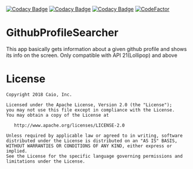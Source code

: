 [![Codacy Badge](https://api.codacy.com/project/badge/Grade/dce16c6f362b4319887525ea214fdb05)](https://app.codacy.com/manual/caiodev/GithubProfileSearcher?utm_source=github.com&utm_medium=referral&utm_content=caiodev/GithubProfileSearcher&utm_campaign=Badge_Grade_Dashboard)
[![Codacy Badge](https://api.codacy.com/project/badge/Grade/dce16c6f362b4319887525ea214fdb05)](https://app.codacy.com/manual/caiodev/GithubProfileSearcher?utm_source=github.com&utm_medium=referral&utm_content=caiodev/GithubProfileSearcher&utm_campaign=Badge_Grade_Dashboard)
[![Codacy Badge](https://api.codacy.com/project/badge/Grade/dce16c6f362b4319887525ea214fdb05)](https://app.codacy.com/manual/caiodev/GithubProfileSearcher?utm_source=github.com&utm_medium=referral&utm_content=caiodev/GithubProfileSearcher&utm_campaign=Badge_Grade_Dashboard)
[![CodeFactor](https://www.codefactor.io/repository/github/caiodev/githubprofilesearcher/badge/develop)](https://www.codefactor.io/repository/github/caiodev/githubprofilesearcher/overview/develop)

# GithubProfileSearcher
This app basically gets information about a given github profile and shows its info on the screen. Only compatible with API 21(Lollipop) and above

License
=======

    Copyright 2018 Caio, Inc.

    Licensed under the Apache License, Version 2.0 (the "License");
    you may not use this file except in compliance with the License.
    You may obtain a copy of the License at

       http://www.apache.org/licenses/LICENSE-2.0

    Unless required by applicable law or agreed to in writing, software
    distributed under the License is distributed on an "AS IS" BASIS,
    WITHOUT WARRANTIES OR CONDITIONS OF ANY KIND, either express or implied.
    See the License for the specific language governing permissions and
    limitations under the License.
